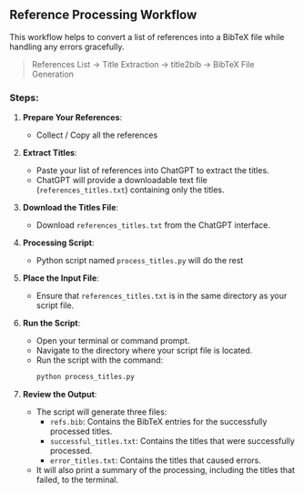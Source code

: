 ## Reference Processing Workflow

This workflow helps to convert a list of references into a BibTeX file while handling any errors gracefully. 
> References List → Title Extraction → title2bib → BibTeX File Generation

### Steps:

1. **Prepare Your References**:
    - Collect / Copy all the references

2. **Extract Titles**:
    - Paste your list of references into ChatGPT to extract the titles.
    - ChatGPT will provide a downloadable text file (`references_titles.txt`) containing only the titles.

3. **Download the Titles File**:
    - Download `references_titles.txt` from the ChatGPT interface.

4. **Processing Script**:
    - Python script named `process_titles.py` will do the rest

5. **Place the Input File**:
    - Ensure that `references_titles.txt` is in the same directory as your script file.

6. **Run the Script**:
    - Open your terminal or command prompt.
    - Navigate to the directory where your script file is located.
    - Run the script with the command:
      ```bash
      python process_titles.py
      ```

7. **Review the Output**:
    - The script will generate three files:
        - `refs.bib`: Contains the BibTeX entries for the successfully processed titles.
        - `successful_titles.txt`: Contains the titles that were successfully processed.
        - `error_titles.txt`: Contains the titles that caused errors.
    - It will also print a summary of the processing, including the titles that failed, to the terminal.
